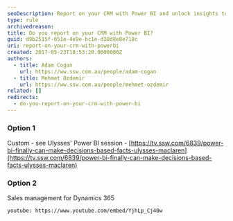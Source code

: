 ```yaml
---
seoDescription: Report on your CRM with Power BI and unlock insights to drive sales performance, customer engagement, and data-driven decision making.
type: rule
archivedreason:
title: Do you report on your CRM with Power BI?
guid: d9b2515f-651e-4e9e-bc1e-d28d8e8e718c
uri: report-on-your-crm-with-powerbi
created: 2017-05-23T18:53:20.0000000Z
authors:
  - title: Adam Cogan
    url: https://ww.ssw.com.au/people/adam-cogan
  - title: Mehmet Ozdemir
    url: https://ww.ssw.com.au/people/mehmet-ozdemir
related: []
redirects:
  - do-you-report-on-your-crm-with-power-bi
---
```


### Option 1  

Custom - see Ulysses' Power BI session - [https://tv.ssw.com/6839/power-bi-finally-can-make-decisions-based-facts-ulysses-maclaren](https://tv.ssw.com/6839/power-bi-finally-can-make-decisions-based-facts-ulysses-maclaren)

<!--endintro-->

### Option 2

Sales management for Dynamics 365

`youtube: https://www.youtube.com/embed/YjhLp_Cj40w`
